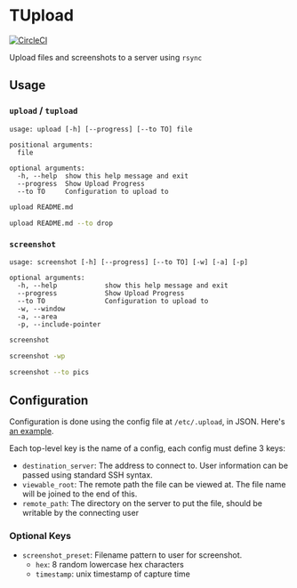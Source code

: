# TUpload

[![CircleCI](https://img.shields.io/circleci/project/github/RealOrangeOne/tupload.svg?style=flat-square)](https://circleci.com/gh/RealOrangeOne/tupload)

Upload files and screenshots to a server using `rsync`


## Usage

### `upload` / `tupload`
```
usage: upload [-h] [--progress] [--to TO] file

positional arguments:
  file

optional arguments:
  -h, --help  show this help message and exit
  --progress  Show Upload Progress
  --to TO     Configuration to upload to
```

```bash
upload README.md

upload README.md --to drop
```

### `screenshot`
```
usage: screenshot [-h] [--progress] [--to TO] [-w] [-a] [-p]

optional arguments:
  -h, --help            show this help message and exit
  --progress            Show Upload Progress
  --to TO               Configuration to upload to
  -w, --window
  -a, --area
  -p, --include-pointer
```

```bash
screenshot
 
screenshot -wp 

screenshot --to pics
```

## Configuration
Configuration is done using the config file at `/etc/.upload`, in JSON. Here's [an example](https://github.com/RealOrangeOne/tupload/blob/master/tupload/config.json).

Each top-level key is the name of a config, each config must define 3 keys:

- `destination_server`: The address to connect to. User information can be passed using standard SSH syntax.   
- `viewable_root`: The remote path the file can be viewed at. The file name will be joined to the end of this.
- `remote_path`: The directory on the server to put the file, should be writable by the connecting user

### Optional Keys
- `screenshot_preset`: Filename pattern to user for screenshot.
    - `hex`: 8 random lowercase hex characters
    - `timestamp`: unix timestamp of capture time
